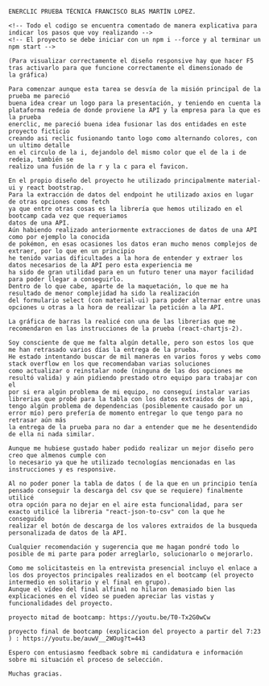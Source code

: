 	ENERCLIC PRUEBA TÉCNICA FRANCISCO BLAS MARTÍN LOPEZ.
	
	<!-- Todo el codigo se encuentra comentado de manera explicativa para indicar los pasos que voy realizando -->
	<!-- El proyecto se debe iniciar con un npm i --force y al terminar un npm start -->
	
	(Para visualizar correctamente el diseño responsive hay que hacer F5
	tras activarlo para que funcione correctamente el dimensionado de
	la gráfica)

	Para comenzar aunque esta tarea se desvía de la misión principal de la prueba me pareció
	buena idea crear un logo para la presentación, y teniendo en cuenta la
	plataforma redeia de donde proviene la API y la empresa para la que es la prueba
	enerclic, me pareció buena idea fusionar las dos entidades en este proyecto ficticio
	creando asi reclic fusionando tanto logo como alternando colores, con un ultimo detalle
	en el circulo de la i, dejandolo del mismo color que el de la i de redeia, también se
	realizo una fusión de la r y la c para el favicon.
	
	En el propio diseño del proyecto he utilizado principalmente material-ui y react bootstrap.
	Para la extracción de datos del endpoint he utilizado axios en lugar de otras opciones como fetch
	ya que entre otras cosas es la librería que hemos utilizado en el bootcamp cada vez que requeriamos
	datos de una API.
	Aún habiendo realizado anteriormente extracciones de datos de una API como por ejemplo la conocida
	de pokémon, en esas ocasiones los datos eran mucho menos complejos de extraer, por lo que en un principio
	he tenido varias dificultades a la hora de entender y extraer los datos necesarios de la API pero esta experiencia me
	ha sido de gran utilidad para en un futuro tener una mayor facilidad para poder llegar a conseguirlo.
	Dentro de lo que cabe, aparte de la maquetación, lo que me ha resultado de menor complejidad ha sido la realización
	del formulario select (con material-ui) para poder alternar entre unas opciones u otras a la hora de realizar la petición a la API.
	
	La gráfica de barras la realicé con una de las librerias que me recomendaron en las instrucciones de la prueba (react-chartjs-2).
	
	Soy consciente de que me falta algún detalle, pero son estos los que me han retrasado varios días la entrega de la prueba.
	He estado intentando buscar de mil maneras en varios foros y webs como stack overflow en los que recomendaban varias soluciones
	como actualizar o reinstalar node (ninguna de las dos opciones me resultó valida) y aún pidiendo prestado otro equipo para trabajar con el 
	por si era algún problema de mi equipo, no conseguí instalar varias librerias que probé para la tabla con los datos extraidos de la api,
	tengo algún problema de dependencias (posiblemente causado por un error mío) pero prefería de momento entregar lo que tengo para no retrasar aún más 
	la entrega de la prueba para no dar a entender que me he desentendido de ella ni nada similar.

	Aunque me hubiese gustado haber podido realizar un mejor diseño pero creo que almenos cumple con
	lo necesario ya que he utilizado tecnologías mencionadas en las instrucciones y es responsive. 
	
	Al no poder poner la tabla de datos ( de la que en un principio tenía pensado conseguir la descarga del csv que se requiere) finalmente utilicé
	otra opción para no dejar en el aire esta funcionalidad, para ser exacto utilicé la libreria "react-json-to-csv" con la que he conseguido
	realizar el botón de descarga de los valores extraidos de la busqueda personalizada de datos de la API.
	
	Cualquier recomendación y sugerencia que me hagan pondré todo lo posible de mi parte para poder arreglarlo, solucionarlo o mejorarlo.

    Como me solicitasteis en la entrevista presencial incluyo el enlace a los dos proyectos principales realizados en el bootcamp (el proyecto intermedio en solitario y el final en grupo).
    Aunque el vídeo del final alfinal no hilaron demasiado bien las explicaciones en el vídeo se pueden apreciar las vistas y funcionalidades del proyecto.

    proyecto mitad de bootcamp: https://youtu.be/T0-Tx2G0wCw

    proyecto final de bootcamp (explicacion del proyecto a partir del 7:23 ) : https://youtu.be/auwV__2WOug?t=443  
	
	Espero con entusiasmo feedback sobre mi candidatura e información sobre mi situación el proceso de selección.
	
	Muchas gracias.
	
